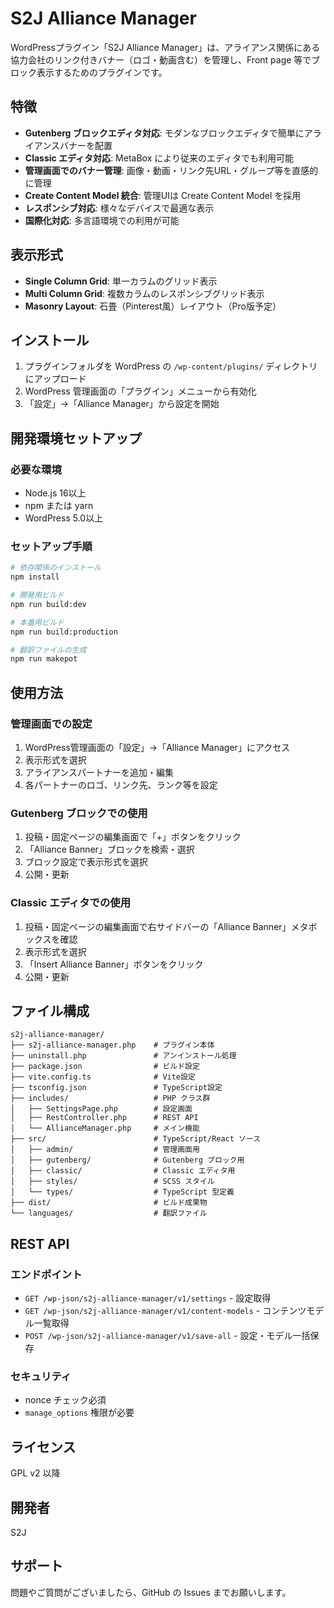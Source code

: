 # S2J Alliance Manager

WordPressプラグイン「S2J Alliance Manager」は、アライアンス関係にある協力会社のリンク付きバナー（ロゴ・動画含む）を管理し、Front page 等でブロック表示するためのプラグインです。

## 特徴

- **Gutenberg ブロックエディタ対応**: モダンなブロックエディタで簡単にアライアンスバナーを配置
- **Classic エディタ対応**: MetaBox により従来のエディタでも利用可能
- **管理画面でのバナー管理**: 画像・動画・リンク先URL・グループ等を直感的に管理
- **Create Content Model 統合**: 管理UIは Create Content Model を採用
- **レスポンシブ対応**: 様々なデバイスで最適な表示
- **国際化対応**: 多言語環境での利用が可能

## 表示形式

- **Single Column Grid**: 単一カラムのグリッド表示
- **Multi Column Grid**: 複数カラムのレスポンシブグリッド表示
- **Masonry Layout**: 石畳（Pinterest風）レイアウト（Pro版予定）

## インストール

1. プラグインフォルダを WordPress の `/wp-content/plugins/` ディレクトリにアップロード
2. WordPress 管理画面の「プラグイン」メニューから有効化
3. 「設定」→「Alliance Manager」から設定を開始

## 開発環境セットアップ

### 必要な環境

- Node.js 16以上
- npm または yarn
- WordPress 5.0以上

### セットアップ手順

```bash
# 依存関係のインストール
npm install

# 開発用ビルド
npm run build:dev

# 本番用ビルド
npm run build:production

# 翻訳ファイルの生成
npm run makepot
```

## 使用方法

### 管理画面での設定

1. WordPress管理画面の「設定」→「Alliance Manager」にアクセス
2. 表示形式を選択
3. アライアンスパートナーを追加・編集
4. 各パートナーのロゴ、リンク先、ランク等を設定

### Gutenberg ブロックでの使用

1. 投稿・固定ページの編集画面で「+」ボタンをクリック
2. 「Alliance Banner」ブロックを検索・選択
3. ブロック設定で表示形式を選択
4. 公開・更新

### Classic エディタでの使用

1. 投稿・固定ページの編集画面で右サイドバーの「Alliance Banner」メタボックスを確認
2. 表示形式を選択
3. 「Insert Alliance Banner」ボタンをクリック
4. 公開・更新

## ファイル構成

```
s2j-alliance-manager/
├── s2j-alliance-manager.php    # プラグイン本体
├── uninstall.php               # アンインストール処理
├── package.json                # ビルド設定
├── vite.config.ts              # Vite設定
├── tsconfig.json               # TypeScript設定
├── includes/                   # PHP クラス群
│   ├── SettingsPage.php        # 設定画面
│   ├── RestController.php      # REST API
│   └── AllianceManager.php     # メイン機能
├── src/                        # TypeScript/React ソース
│   ├── admin/                  # 管理画面用
│   ├── gutenberg/              # Gutenberg ブロック用
│   ├── classic/                # Classic エディタ用
│   ├── styles/                 # SCSS スタイル
│   └── types/                  # TypeScript 型定義
├── dist/                       # ビルド成果物
└── languages/                  # 翻訳ファイル
```

## REST API

### エンドポイント

- `GET /wp-json/s2j-alliance-manager/v1/settings` - 設定取得
- `GET /wp-json/s2j-alliance-manager/v1/content-models` - コンテンツモデル一覧取得
- `POST /wp-json/s2j-alliance-manager/v1/save-all` - 設定・モデル一括保存

### セキュリティ

- nonce チェック必須
- `manage_options` 権限が必要

## ライセンス

GPL v2 以降

## 開発者

S2J

## サポート

問題やご質問がございましたら、GitHub の Issues までお願いします。